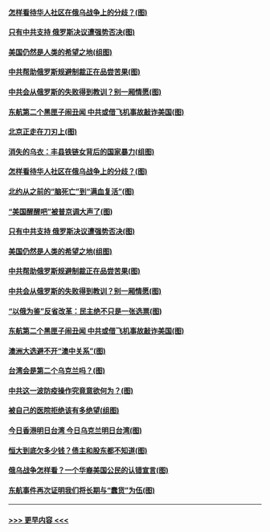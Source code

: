 #### [怎样看待华人社区在俄乌战争上的分歧？(图)](../pages/p4/1001826.md?t=03290305) 
#### [只有中共支持 俄罗斯决议遭强势否决(图)](../pages/p4/1001784.md?t=03290305) 
#### [美国仍然是人类的希望之地(组图)](../pages/p4/1001754.md?t=03290305) 
#### [中共帮助俄罗斯规避制裁正在品尝苦果(图)](../pages/p4/1001714.md?t=03290305) 
#### [中共会从俄罗斯的失败得到教训？别一厢情愿(图)](../pages/p4/1001723.md?t=03290305) 
#### [东航第二个黑匣子闹丑闻 中共或借飞机事故敲诈美国(图)](../pages/p4/1001744.md?t=03290305) 
#### [北京正走在刀刃上(图)](../pages/p4/1001844.md?t=03290305) 
#### [消失的乌衣：丰县铁链女背后的国家暴力(组图)](../pages/p4/1001841.md?t=03290305) 
#### [怎样看待华人社区在俄乌战争上的分歧？(图)](../pages/p4/1001826.md?t=03290305) 
#### [北约从之前的“脑死亡”到“满血复活”(图)](../pages/p4/1001790.md?t=03290305) 
#### [“美国醒醒吧”被普京调大声了(图)](../pages/p4/1001788.md?t=03290305) 
#### [只有中共支持 俄罗斯决议遭强势否决(图)](../pages/p4/1001784.md?t=03290305) 
#### [美国仍然是人类的希望之地(组图)](../pages/p4/1001754.md?t=03290305) 
#### [中共帮助俄罗斯规避制裁正在品尝苦果(图)](../pages/p4/1001714.md?t=03290305) 
#### [中共会从俄罗斯的失败得到教训？别一厢情愿(图)](../pages/p4/1001723.md?t=03290305) 
#### [“以俄为鉴”反省改革：民主绝不只是一张选票(图)](../pages/p4/1001721.md?t=03290305) 
#### [东航第二个黑匣子闹丑闻 中共或借飞机事故敲诈美国(图)](../pages/p4/1001744.md?t=03290305) 
#### [澳洲大选避不开“澳中关系”(图)](../pages/p4/1001738.md?t=03290305) 
#### [台湾会是第二个乌克兰吗？(图)](../pages/p4/1001632.md?t=03290305) 
#### [中共这一波防疫操作究竟意欲何为？(图)](../pages/p4/1001630.md?t=03290305) 
#### [被自己的医院拒绝该有多绝望(组图)](../pages/p4/1001635.md?t=03290305) 
#### [今日香港明日台湾 今日乌克兰明日台湾(图)](../pages/p4/1001634.md?t=03290305) 
#### [恒大到底欠多少钱？债主和股东都不知道(图)](../pages/p4/1001633.md?t=03290305) 
#### [俄乌战争怎样看？一个华裔美国公民的认错宣言(图)](../pages/p4/1001567.md?t=03290305) 
#### [东航事件再次证明我们将长期与“蠢货”为伍(图)](../pages/p4/1001520.md?t=03290305) 

----
#### [ >>> 更早内容 <<< ](../indexes/p4-earlier.md)
